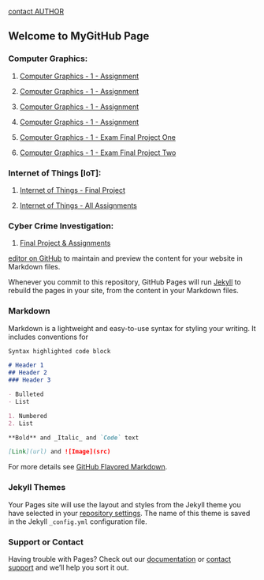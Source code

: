 [contact AUTHOR](http://www.cs.uml.edu/~kshettar/)

## Welcome to MyGitHub Page

### Computer Graphics:
1. [Computer Graphics - 1 - Assignment](https://github.com/kcshettar/cg-assignment-1)

2. [Computer Graphics - 1 - Assignment](https://github.com/kcshettar/cg-assignment-2)

3. [Computer Graphics - 1 - Assignment](https://github.com/kcshettar/cg-assignment-3)

4. [Computer Graphics - 1 - Assignment](https://github.com/kcshettar/cg-assignment-4)

5. [Computer Graphics - 1 - Exam Final Project One](https://github.com/kcshettar/cg-exam-2)

6. [Computer Graphics - 1 - Exam Final Project Two](https://github.com/kcshettar/cg-final)

### Internet of Things [IoT]:
1. [Internet of Things - Final Project](https://github.com/kcshettar/IoT-project)

2. [Internet of Things - All Assignments](https://github.com/kcshettar/IoT-all)

### Cyber Crime Investigation:
1. [Final Project & Assignments](https://github.com/kcshettar/cyber-crime-investigation)

[editor on GitHub](https://github.com/kcshettar/kcshettar.github.io/edit/master/index.md) to maintain and preview the content for your website in Markdown files.

Whenever you commit to this repository, GitHub Pages will run [Jekyll](https://jekyllrb.com/) to rebuild the pages in your site, from the content in your Markdown files.

### Markdown

Markdown is a lightweight and easy-to-use syntax for styling your writing. It includes conventions for

```markdown
Syntax highlighted code block

# Header 1
## Header 2
### Header 3

- Bulleted
- List

1. Numbered
2. List

**Bold** and _Italic_ and `Code` text

[Link](url) and ![Image](src)
```

For more details see [GitHub Flavored Markdown](https://guides.github.com/features/mastering-markdown/).

### Jekyll Themes

Your Pages site will use the layout and styles from the Jekyll theme you have selected in your [repository settings](https://github.com/kcshettar/kcshettar.github.io/settings). The name of this theme is saved in the Jekyll `_config.yml` configuration file.

### Support or Contact

Having trouble with Pages? Check out our [documentation](https://help.github.com/categories/github-pages-basics/) or [contact support](https://github.com/contact) and we’ll help you sort it out.
